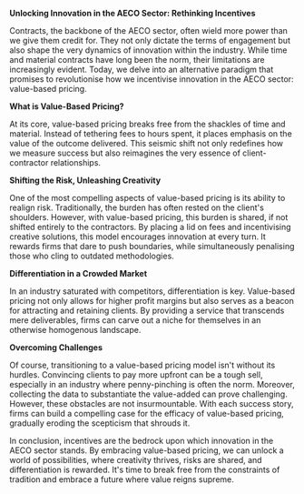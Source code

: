**Unlocking Innovation in the AECO Sector: Rethinking Incentives**

Contracts, the backbone of the AECO sector, often wield more power than we give them credit for. They not only dictate the terms of engagement but also shape the very dynamics of innovation within the industry. While time and material contracts have long been the norm, their limitations are increasingly evident. Today, we delve into an alternative paradigm that promises to revolutionise how we incentivise innovation in the AECO sector: value-based pricing.

**What is Value-Based Pricing?**

At its core, value-based pricing breaks free from the shackles of time and material. Instead of tethering fees to hours spent, it places emphasis on the value of the outcome delivered. This seismic shift not only redefines how we measure success but also reimagines the very essence of client-contractor relationships.

**Shifting the Risk, Unleashing Creativity**

One of the most compelling aspects of value-based pricing is its ability to realign risk. Traditionally, the burden has often rested on the client's shoulders. However, with value-based pricing, this burden is shared, if not shifted entirely to the contractors. By placing a lid on fees and incentivising creative solutions, this model encourages innovation at every turn. It rewards firms that dare to push boundaries, while simultaneously penalising those who cling to outdated methodologies.

**Differentiation in a Crowded Market**

In an industry saturated with competitors, differentiation is key. Value-based pricing not only allows for higher profit margins but also serves as a beacon for attracting and retaining clients. By providing a service that transcends mere deliverables, firms can carve out a niche for themselves in an otherwise homogenous landscape.

**Overcoming Challenges**

Of course, transitioning to a value-based pricing model isn't without its hurdles. Convincing clients to pay more upfront can be a tough sell, especially in an industry where penny-pinching is often the norm. Moreover, collecting the data to substantiate the value-added can prove challenging. However, these obstacles are not insurmountable. With each success story, firms can build a compelling case for the efficacy of value-based pricing, gradually eroding the scepticism that shrouds it.

In conclusion, incentives are the bedrock upon which innovation in the AECO sector stands. By embracing value-based pricing, we can unlock a world of possibilities, where creativity thrives, risks are shared, and differentiation is rewarded. It's time to break free from the constraints of tradition and embrace a future where value reigns supreme.
